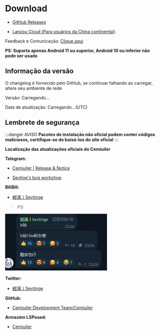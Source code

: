 # Download
<script>
  export default {
    mounted() {
      fetch('https://api.github.com/repos/Cemiuiler-Development-Team/Cemiuiler/releases/latest')
        .then(response => response.json())
        .then(data => {
          if (document.getElementById("info")) {
            const body = data.body.replace(/\r\n/g, '<br/>')
            document.getElementById('info').innerHTML = body
          }
          document.getElementById('version').innerHTML = data.name
          document.getElementById('date').innerHTML = data.published_at
          document.getElementById('hidden').innerHTML = ''
        })
    }
  }
  
</script>
-  [GitHub Releases](https://github.com/Cemiuiler-Development-Team/Cemiuiler/releases)
 
-  [Lanzou Cloud (Para usuários da China continental)](http://api.sevtinge.cc/update.php)

Feedback e Comunicação: [Clique aqui](/pt_br/Support.html)

**PS: Suporta apenas Android 11 ou superior, Android 10 ou inferior não pode ser usado**

## Informação da versão

<span id="hidden">O changelog é fornecido pelo GitHub, se continuar falhando ao carregar, altere seu ambiente de rede</span>

Versão: <span id="version">Carregando...</span>

Data de atualização: <span id="date">Carregando...</span>(UTC)

## Lembrete de segurança
:::danger AVISO
**Pacotes de instalação não oficial podem conter códigos maliciosos, certifique-se de baixá-los do site oficial**
:::

**Localização das atualizações oficiais do Cemiuiler**

**Telegram:**

- [Cemiuiler | Release & Notice](https://t.me/cemiuiler_release)

- [Sevtine's bug workshop](https://t.me/sevtinge_mod)



**BiliBili:**

- [紺漓丨Sevtinge](https://space.bilibili.com/526912874?share_medium=android&share_source=copy_link&bbid=XUEAD0CEAA31CC92AA11E37A31FD36C321555&ts=1690248939794)

>PS:

![bilibili](/images/bilibili.png)


**Twitter:**

- [紺漓丨Sevtinge](https://twitter.com/sevtinge)

**GitHub:**

- [Cemiuiler Development Team/Cemiuiler](https://github.com/sevtinge/cemiuiler)

**Armazém LSPosed:**

- [Cemiuiler](https://modules.lsposed.org/module/com.sevtinge.cemiuiler)
